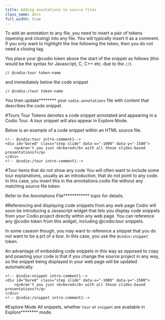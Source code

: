 ```yaml
---
title: Adding annotations to source files
class_name: docs
full_width: true
---
```


To add an annotation to any file, you need to insert a pair of tokens (opening and closing) into any file. You will typically insert it as a comment. If you only want to highlight the line following the token, then you do not need a closing tag.

You place your @codio token above the start of the snippet as follows (this would be the syntax for Javascript, C, C++ etc. due to the `//`).

	// @codio:tour token-name


and immediately below the code snippet

	// @codio:/tour token-name

You then update******** your `codio.annotations` file with content that describes the code snippet.

#Tours
Tour Tokens denotes a code snippet annotated and appearing in a Codio Tour. A tour snippet will also appear in Explore Mode.

Below is an example of a code snippet within an HTML source file.

	<!-- @codio:tour intro-comment1-->
	<div id="bored" class="step slide" data-x="-1000" data-y="-1500">
	    <q>Aren't you just <b>bored</b> with all those slides-based presentations?</q>
	</div>
	<!-- @codio:/tour intro-comment1-->    

#Tour items that do not show any code
You will often want to include some tour explanations, usually as an introduction, that do not point to any code. In this case, you insert this in the annotations.codio file without any matching source file token.

Refer to the Annotations File************ topic for details.

#Referencing and displaying code snippets from any web page
Codio will soon be introducing a Javascript widget that lets you display code snippets from your Codio project directly within any web page. You can reference any @codio token from this widget, including @codio:tour snippets.

In some casesm though, you may want to reference a snippet that you do not want to be a prt of a tour. In this case, you use the `@codio:snippet` token.

An advantage of embedding code snippets in this way as opposed to copy and poasting your code is that if you change the source project in any way, so the snippet being displayed in your web page will be updated automatically.

	<!-- @codio:snippet intro-comment1-->
	<div id="bored" class="step slide" data-x="-1000" data-y="-1500">
	    <q>Aren't you just <b>bored</b> with all those slides-based presentations?</q>
	</div>
	<!-- @codio:/snippet intro-comment1-->    


#Explore Mode
All snippets, whether `tour` or `snippet` are available in Explore******** mode. 



